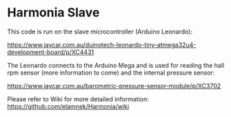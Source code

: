 # Harmonia Slave
This code is run on the slave microcontroller (Arduino Leonardo):

https://www.jaycar.com.au/duinotech-leonardo-tiny-atmega32u4-development-board/p/XC4431

The Leonardo connects to the Arduino Mega and is used for reading the hall rpm sensor (more information to come) and the internal pressure sensor:

https://www.jaycar.com.au/barometric-pressure-sensor-module/p/XC3702


Please refer to Wiki for more detailed information:
https://github.com/elamnek/Harmonia/wiki

